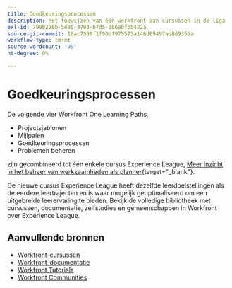 ```yaml
---
title: Goedkeuringsprocessen
description: het toewijzen van één werkfront aan cursussen in de liga
exl-id: 799b286b-5e95-4793-b7d5-db69bfbb422a
source-git-commit: 18ac7509f1f90cf975573a146d69497ad8d9355a
workflow-type: tm+mt
source-wordcount: '99'
ht-degree: 0%

---
```


# Goedkeuringsprocessen

De volgende vier Workfront One Learning Paths,

* Projectsjablonen
* Mijlpalen
* Goedkeuringsprocessen
* Problemen beheren

zijn gecombineerd tot één enkele cursus Experience League, [Meer inzicht in het beheer van werkzaamheden als planner](https://experienceleague.adobe.com/?recommended=Workfront-U-1-2022.3.planners){target="_blank"}.

De nieuwe cursus Experience League heeft dezelfde leerdoelstellingen als de eerdere leertrajecten en is waar mogelijk geoptimaliseerd om een uitgebreide leerervaring te bieden.  Bekijk de volledige bibliotheek met cursussen, documentatie, zelfstudies en gemeenschappen in Workfront over Experience League.

## Aanvullende bronnen

* [Workfront-cursussen](https://experienceleague.adobe.com/?lang=en&amp;Solution=Workfront#courses)
* [Workfront-documentatie](https://experienceleague.adobe.com/docs/workfront.html)
* [Workfront Tutorials](https://experienceleague.adobe.com/docs/workfront-learn/tutorials-workfront/home.html)
* [Workfront Communities](https://experienceleaguecommunities.adobe.com/t5/workfront/ct-p/workfront)
